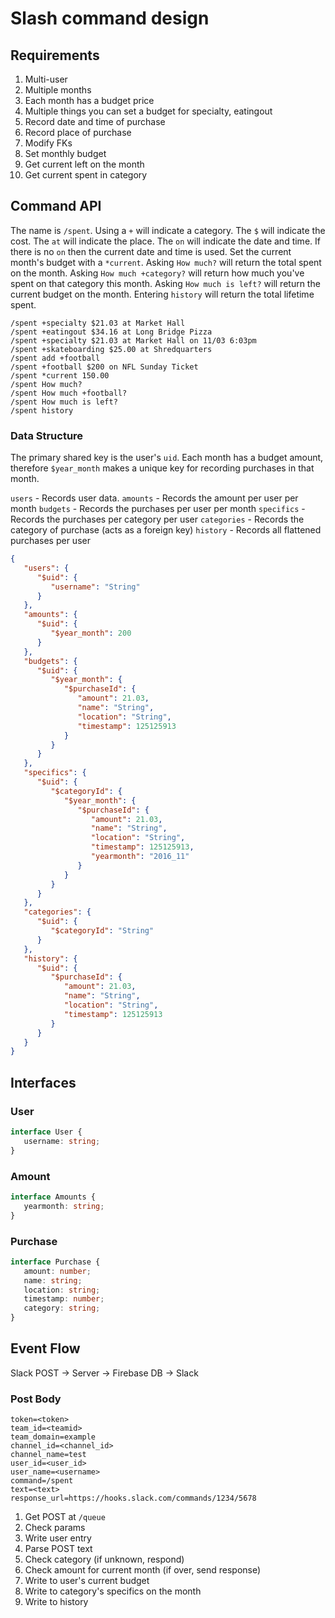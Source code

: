 # Slash command design

## Requirements
1. Multi-user
2. Multiple months
3. Each month has a budget price
4. Multiple things you can set a budget for specialty, eatingout
5. Record date and time of purchase
6. Record place of purchase
7. Modify FKs
8. Set monthly budget
9. Get current left on the month
10. Get current spent in category

## Command API
The name is `/spent`. Using a `+` will indicate a category. The `$` will indicate the cost. The `at` will indicate the place. The `on` will indicate the date and time. If there is no `on` then the current date and time is used. Set the current month's budget with a `*current`. Asking `How much?` will return the total spent on the month. Asking `How much +category?` will return how much you've spent on that category this month. Asking `How much is left?` will return the current budget on the month. Entering `history` will return the total lifetime spent.

```slack
/spent +specialty $21.03 at Market Hall
/spent +eatingout $34.16 at Long Bridge Pizza
/spent +specialty $21.03 at Market Hall on 11/03 6:03pm
/spent +skateboarding $25.00 at Shredquarters
/spent add +football 
/spent +football $200 on NFL Sunday Ticket
/spent *current 150.00 
/spent How much?
/spent How much +football?
/spent How much is left?
/spent history
```

### Data Structure
The primary shared key is the user's `uid`. Each month has a budget amount, therefore `$year_month` makes a unique key for recording purchases in that month.

`users` - Records user data.
`amounts` - Records the amount per user per month
`budgets` - Records the purchases per user per month
`specifics` - Records the purchases per category per user
`categories` - Records the category of purchase (acts as a foreign key)
`history` - Records all flattened purchases per user

```json
{
   "users": {
      "$uid": {
         "username": "String"
      }
   },
   "amounts": {
      "$uid": {
         "$year_month": 200
      }
   },
   "budgets": {
      "$uid": {
         "$year_month": {
            "$purchaseId": {
               "amount": 21.03,
               "name": "String",
               "location": "String",
               "timestamp": 125125913
            }
         }
      }
   },
   "specifics": {
      "$uid": {
         "$categoryId": {
            "$year_month": {
               "$purchaseId": {
                  "amount": 21.03,
                  "name": "String",
                  "location": "String",
                  "timestamp": 125125913,
                  "yearmonth": "2016_11"
               }
            }
         }
      }
   },
   "categories": {
      "$uid": {
         "$categoryId": "String"
      }
   },
   "history": {
      "$uid": {
         "$purchaseId": {
            "amount": 21.03,
            "name": "String",
            "location": "String",
            "timestamp": 125125913            
         }
      }
   }
}
```

## Interfaces

### User

```ts
interface User {
   username: string;
}
```

### Amount
```ts
interface Amounts {
   yearmonth: string;
}
```

### Purchase

```ts
interface Purchase {
   amount: number;
   name: string;
   location: string;
   timestamp: number;
   category: string;
}
```

## Event Flow

Slack POST -> Server -> Firebase DB -> Slack

### Post Body
```
token=<token>
team_id=<teamid>
team_domain=example
channel_id=<channel_id>
channel_name=test
user_id=<user_id>
user_name=<username>
command=/spent
text=<text>
response_url=https://hooks.slack.com/commands/1234/5678
```

1. Get POST at `/queue`
1. Check params 
1. Write user entry
2. Parse POST text
3. Check category (if unknown, respond)
3. Check amount for current month (if over, send response)
4. Write to user's current budget
5. Write to category's specifics on the month
6. Write to history
